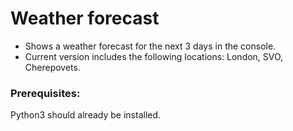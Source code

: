 # Weather forecast

- Shows a weather forecast for the next 3 days in the console.
- Current version includes the following locations: London, SVO, Cherepovets.

### Prerequisites:

Python3 should already be installed.
